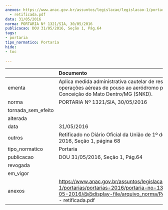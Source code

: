 ```yaml
---
anexos: https://www.anac.gov.br/assuntos/legislacao/legislacao-1/portarias/portarias-2016/portaria-no-1321-sia-30-05-2016/@@display-file/arquivo_norma/PA2016-1321
  - retificada.pdf
data: 31/05/2016
norma: PORTARIA Nº 1321/SIA, 30/05/2016
publicacao: DOU 31/05/2016, Seção 1, Pág.64
tags:
- portaria
tipo_normatico: Portaria
hide: 
- toc 
 
---
```


|                    | Documento                                                                                                                                                                   |
|:-------------------|:----------------------------------------------------------------------------------------------------------------------------------------------------------------------------|
| ementa             | Aplica medida administrativa cautelar de restrição às operações aéreas de pouso ao aeródromo público de Conceição do Mato Dentro/MG (SNKD).                                 |
| norma              | PORTARIA Nº 1321/SIA, 30/05/2016                                                                                                                                            |
| tornada_sem_efeito |                                                                                                                                                                             |
| alterada           |                                                                                                                                                                             |
| data               | 31/05/2016                                                                                                                                                                  |
| outros             | Retificado no Diário Oficial da União de 1º de junho de 2016, Seção 1, página 68                                                                                            |
| tipo_normatico     | Portaria                                                                                                                                                                    |
| publicacao         | DOU 31/05/2016, Seção 1, Pág.64                                                                                                                                             |
| revogada           |                                                                                                                                                                             |
| em_vigor           |                                                                                                                                                                             |
| anexos             | https://www.anac.gov.br/assuntos/legislacao/legislacao-1/portarias/portarias-2016/portaria-no-1321-sia-30-05-2016/@@display-file/arquivo_norma/PA2016-1321 - retificada.pdf |